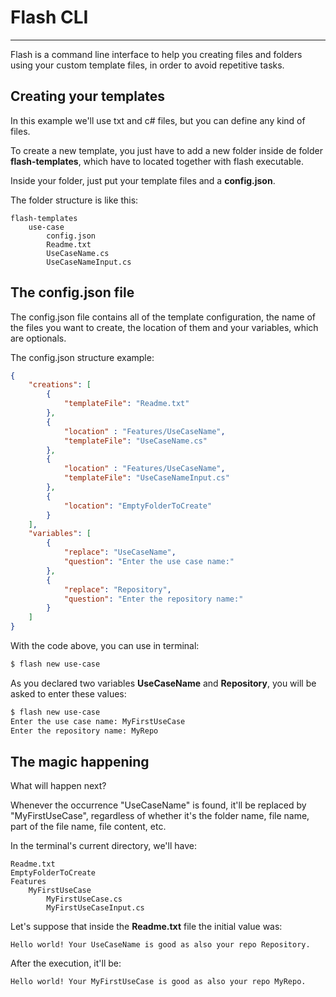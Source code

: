 # Flash CLI

---

Flash is a command line interface to help you creating files and folders using your custom template files, in order to avoid repetitive tasks.

## Creating your templates

In this example we'll use txt and c# files, but you can define any kind of files.

To create a new template, you just have to add a new folder inside de folder **flash-templates**, which have to located together with flash executable.

Inside your folder, just put your template files and a **config.json**.

The folder structure is like this:

```
flash-templates
    use-case
        config.json
        Readme.txt
        UseCaseName.cs
        UseCaseNameInput.cs
```

## The config.json file

The config.json file contains all of the template configuration, the name of the files you want to create, the location of them and your variables, which are optionals.

The config.json structure example:

```json
{
    "creations": [
        {
            "templateFile": "Readme.txt"
        },
        {
            "location" : "Features/UseCaseName",
            "templateFile": "UseCaseName.cs"
        },
        {
            "location" : "Features/UseCaseName",
            "templateFile": "UseCaseNameInput.cs"
        },
        {
            "location": "EmptyFolderToCreate"
        }
    ],
    "variables": [
        {
            "replace": "UseCaseName",
            "question": "Enter the use case name:"
        },
        {
            "replace": "Repository",
            "question": "Enter the repository name:"
        }
    ]
}
```

With the code above, you can use in terminal:

```bash
$ flash new use-case
```

As you declared two variables **UseCaseName** and **Repository**, you will be asked to enter these values:

```bash
$ flash new use-case
Enter the use case name: MyFirstUseCase
Enter the repository name: MyRepo
```

## The magic happening

What will happen next?

Whenever the occurrence "UseCaseName" is found, it'll be replaced by "MyFirstUseCase", regardless of whether it's the folder name, file name, part of the file name, file content, etc.

In the terminal's current directory, we'll have:

```
Readme.txt
EmptyFolderToCreate
Features
    MyFirstUseCase
        MyFirstUseCase.cs
        MyFirstUseCaseInput.cs
```

Let's suppose that inside the **Readme.txt** file the initial value was:

```
Hello world! Your UseCaseName is good as also your repo Repository.
```

After the execution, it'll be:

```
Hello world! Your MyFirstUseCase is good as also your repo MyRepo.
```